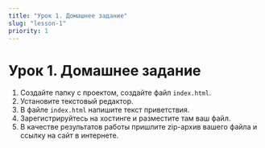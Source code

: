 ```yaml
---
title: "Урок 1. Домашнее задание"
slug: "lesson-1"
priority: 1
---
```


# Урок 1. Домашнее задание

1. Создайте папку с проектом, создайте файл `index.html`.
2. Установите текстовый редактор.
3. В файле `index.html` напишите текст приветствия.
4. Зарегистрируйтесь на хостинге и разместите там ваш файл.
5. В качестве результатов работы пришлите zip-архив вашего файла и
   ссылку на сайт в интернете.
